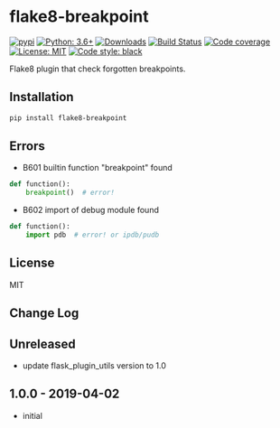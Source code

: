 # flake8-breakpoint

[![pypi](https://badge.fury.io/py/flake8-breakpoint.svg)](https://pypi.org/project/flake8-breakpoint)
[![Python: 3.6+](https://img.shields.io/badge/Python-3.6+-blue.svg)](https://pypi.org/project/flake8-breakpoint)
[![Downloads](https://img.shields.io/pypi/dm/flake8-breakpoint.svg)](https://pypistats.org/packages/flake8-breakpoint)
[![Build Status](https://travis-ci.org/Afonasev/flake8-breakpoint.svg?branch=master)](https://travis-ci.org/Afonasev/flake8-breakpoint)
[![Code coverage](https://codecov.io/gh/afonasev/flake8-breakpoint/branch/master/graph/badge.svg)](https://codecov.io/gh/afonasev/flake8-breakpoint)
[![License: MIT](https://img.shields.io/badge/License-MIT-green.svg)](https://en.wikipedia.org/wiki/MIT_License)
[![Code style: black](https://img.shields.io/badge/code%20style-black-000000.svg)](https://github.com/ambv/black)

Flake8 plugin that check forgotten breakpoints.

## Installation

```bash
pip install flake8-breakpoint
```

## Errors

* B601 builtin function "breakpoint" found

```python
def function():
    breakpoint()  # error!
```

* B602 import of debug module found

```python
def function():
    import pdb  # error! or ipdb/pudb
```

## License

MIT

## Change Log

Unreleased
-----

* update flask_plugin_utils version to 1.0

1.0.0 - 2019-04-02
-----

* initial
